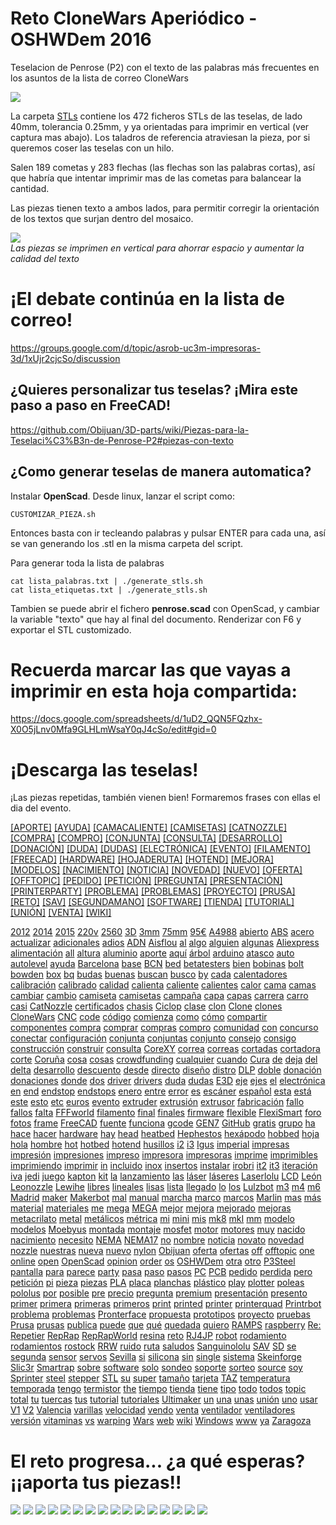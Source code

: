 # Reto CloneWars Aperiódico - OSHWDem 2016
Teselacion de Penrose (P2) con el texto de las palabras más frecuentes en los asuntos de la lista de correo CloneWars

![](fotos/teselacion.png)  

La carpeta [STLs](STLs) contiene los 472 ficheros STLs de las teselas, de lado 40mm, tolerancia 0.25mm, y ya orientadas para imprimir en vertical (ver captura mas abajo).
Los taladros de referencia atraviesan la pieza, por si queremos coser las teselas con un hilo.

Salen 189 cometas y 283 flechas (las flechas son las palabras cortas), así que habría que intentar imprimir mas de las cometas para balancear la cantidad.

Las piezas tienen texto a ambos lados, para permitir corregir la orientación de los textos que surjan dentro del mosaico.

![](fotos/piezas_slic3r.png)  
_Las piezas se imprimen en vertical para ahorrar espacio y aumentar la calidad del texto_

¡El debate continúa en la lista de correo!
==
<https://groups.google.com/d/topic/asrob-uc3m-impresoras-3d/1xUjr2cjcSo/discussion>

¿Quieres personalizar tus teselas? ¡Mira este paso a paso en FreeCAD!
--
<https://github.com/Obijuan/3D-parts/wiki/Piezas-para-la-Teselaci%C3%B3n-de-Penrose-P2#piezas-con-texto>

¿Como generar teselas de manera automatica?
--
Instalar **OpenScad**. Desde linux, lanzar el script como:

```
CUSTOMIZAR_PIEZA.sh
```
Entonces basta con ir tecleando palabras y pulsar ENTER para cada una, así se van generando los .stl en la misma carpeta del script.

Para generar toda la lista de palabras
```
cat lista_palabras.txt | ./generate_stls.sh
cat lista_etiquetas.txt | ./generate_stls.sh
```

Tambien se puede abrir el fichero **penrose.scad** con OpenScad, y cambiar la variable "texto" que hay al final del documento. Renderizar con F6 y exportar el STL customizado.


# Recuerda marcar las que vayas a imprimir en esta hoja compartida:  

<https://docs.google.com/spreadsheets/d/1uD2_QQN5FQzhx-X0O5jLnv0Mfa9GLHLmWsaY0qJ4cSo/edit#gid=0>


# ¡Descarga las teselas!

¡Las piezas repetidas, también vienen bien! Formaremos frases con ellas el dia del evento.  

[[APORTE]](STLs/[APORTE].stl) [[AYUDA]](STLs/[AYUDA].stl) [[CAMACALIENTE]](STLs/[CAMACALIENTE].stl) [[CAMISETAS]](STLs/[CAMISETAS].stl) [[CATNOZZLE]](STLs/[CATNOZZLE].stl) [[COMPRA]](STLs/[COMPRA].stl) [[COMPRO]](STLs/[COMPRO].stl) [[CONJUNTA]](STLs/[CONJUNTA].stl) [[CONSULTA]](STLs/[CONSULTA].stl) [[DESARROLLO]](STLs/[DESARROLLO].stl) [[DONACIÓN]](STLs/[DONACIÓN].stl) [[DUDA]](STLs/[DUDA].stl) [[DUDAS]](STLs/[DUDAS].stl) [[ELECTRÓNICA]](STLs/[ELECTRÓNICA].stl) [[EVENTO]](STLs/[EVENTO].stl) [[FILAMENTO]](STLs/[FILAMENTO].stl) [[FREECAD]](STLs/[FREECAD].stl) [[HARDWARE]](STLs/[HARDWARE].stl) [[HOJADERUTA]](STLs/[HOJADERUTA].stl) [[HOTEND]](STLs/[HOTEND].stl) [[MEJORA]](STLs/[MEJORA].stl) [[MODELOS]](STLs/[MODELOS].stl) [[NACIMIENTO]](STLs/[NACIMIENTO].stl) [[NOTICIA]](STLs/[NOTICIA].stl) [[NOVEDAD]](STLs/[NOVEDAD].stl) [[NUEVO]](STLs/[NUEVO].stl) [[OFERTA]](STLs/[OFERTA].stl) [[OFFTOPIC]](STLs/[OFFTOPIC].stl) [[PEDIDO]](STLs/[PEDIDO].stl) [[PETICIÓN]](STLs/[PETICIÓN].stl) [[PREGUNTA]](STLs/[PREGUNTA].stl) [[PRESENTACIÓN]](STLs/[PRESENTACIÓN].stl) [[PRINTERPARTY]](STLs/[PRINTERPARTY].stl) [[PROBLEMA]](STLs/[PROBLEMA].stl) [[PROBLEMAS]](STLs/[PROBLEMAS].stl) [[PROYECTO]](STLs/[PROYECTO].stl) [[PRUSA]](STLs/[PRUSA].stl) [[RETO]](STLs/[RETO].stl) [[SAV]](STLs/[SAV].stl) [[SEGUNDAMANO]](STLs/[SEGUNDAMANO].stl) [[SOFTWARE]](STLs/[SOFTWARE].stl) [[TIENDA]](STLs/[TIENDA].stl) [[TUTORIAL]](STLs/[TUTORIAL].stl) [[UNIÓN]](STLs/[UNIÓN].stl) [[VENTA]](STLs/[VENTA].stl) [[WIKI]](STLs/[WIKI].stl)

[2012](STLs/2012.stl) [2014](STLs/2014.stl) [2015](STLs/2015.stl) [220v](STLs/220v.stl) [2560](STLs/2560.stl) [3D](STLs/3D.stl) [3mm](STLs/3mm.stl) [75mm](STLs/75mm.stl) [95€](STLs/95€.stl) [A4988](STLs/A4988.stl) [abierto](STLs/abierto.stl) [ABS](STLs/ABS.stl) [acero](STLs/acero.stl) [actualizar](STLs/actualizar.stl) [adicionales](STLs/adicionales.stl) [adios](STLs/adios.stl) [ADN](STLs/ADN.stl) [Aisflou](STLs/Aisflou.stl) [al](STLs/al.stl) [algo](STLs/algo.stl) [alguien](STLs/alguien.stl) [algunas](STLs/algunas.stl) [Aliexpress](STLs/Aliexpress.stl) [alimentación](STLs/alimentación.stl) [all](STLs/all.stl) [altura](STLs/altura.stl) [aluminio](STLs/aluminio.stl) [aporte](STLs/aporte.stl) [aquí](STLs/aquí.stl) [árbol](STLs/árbol.stl) [arduino](STLs/arduino.stl) [atasco](STLs/atasco.stl) [auto](STLs/auto.stl) [autolevel](STLs/autolevel.stl) [ayuda](STLs/ayuda.stl) [Barcelona](STLs/Barcelona.stl) [base](STLs/base.stl) [BCN](STLs/BCN.stl) [bed](STLs/bed.stl) [betatesters](STLs/betatesters.stl) [bien](STLs/bien.stl) [bobinas](STLs/bobinas.stl) [bolt](STLs/bolt.stl) [bowden](STLs/bowden.stl) [box](STLs/box.stl) [bq](STLs/bq.stl) [budas](STLs/budas.stl) [buenas](STLs/buenas.stl) [buscan](STLs/buscan.stl) [busco](STLs/busco.stl) [by](STLs/by.stl) [cada](STLs/cada.stl) [calentadores](STLs/calentadores.stl) [calibración](STLs/calibración.stl) [calibrado](STLs/calibrado.stl) [calidad](STLs/calidad.stl) [calienta](STLs/calienta.stl) [caliente](STLs/caliente.stl) [calientes](STLs/calientes.stl) [calor](STLs/calor.stl) [cama](STLs/cama.stl) [camas](STLs/camas.stl) [cambiar](STLs/cambiar.stl) [cambio](STLs/cambio.stl) [camiseta](STLs/camiseta.stl) [camisetas](STLs/camisetas.stl) [campaña](STLs/campaña.stl) [capa](STLs/capa.stl) [capas](STLs/capas.stl) [carrera](STLs/carrera.stl) [carro](STLs/carro.stl) [casi](STLs/casi.stl) [CatNozzle](STLs/CatNozzle.stl) [certificados](STLs/certificados.stl) [chasis](STLs/chasis.stl) [Ciclop](STLs/Ciclop.stl) [clase](STLs/clase.stl) [clon](STLs/clon.stl) [Clone](STLs/Clone.stl) [clones](STLs/clones.stl) [CloneWars](STLs/CloneWars.stl) [CNC](STLs/CNC.stl) [code](STLs/code.stl) [código](STLs/código.stl) [comienza](STLs/comienza.stl) [como](STLs/como.stl) [cómo](STLs/cómo.stl) [compartir](STLs/compartir.stl) [componentes](STLs/componentes.stl) [compra](STLs/compra.stl) [comprar](STLs/comprar.stl) [compras](STLs/compras.stl) [compro](STLs/compro.stl) [comunidad](STLs/comunidad.stl) [con](STLs/con.stl) [concurso](STLs/concurso.stl) [conectar](STLs/conectar.stl) [configuración](STLs/configuración.stl) [conjunta](STLs/conjunta.stl) [conjuntas](STLs/conjuntas.stl) [conjunto](STLs/conjunto.stl) [consejo](STLs/consejo.stl) [consigo](STLs/consigo.stl) [construcción](STLs/construcción.stl) [construir](STLs/construir.stl) [consulta](STLs/consulta.stl) [CoreXY](STLs/CoreXY.stl) [correa](STLs/correa.stl) [correas](STLs/correas.stl) [cortadas](STLs/cortadas.stl) [cortadora](STLs/cortadora.stl) [corte](STLs/corte.stl) [Coruña](STLs/Coruña.stl) [cosa](STLs/cosa.stl) [cosas](STLs/cosas.stl) [crowdfunding](STLs/crowdfunding.stl) [cualquier](STLs/cualquier.stl) [cuando](STLs/cuando.stl) [Cura](STLs/Cura.stl) [de](STLs/de.stl) [deja](STLs/deja.stl) [del](STLs/del.stl) [delta](STLs/delta.stl) [desarrollo](STLs/desarrollo.stl) [descuento](STLs/descuento.stl) [desde](STLs/desde.stl) [directo](STLs/directo.stl) [diseño](STLs/diseño.stl) [distro](STLs/distro.stl) [DLP](STLs/DLP.stl) [doble](STLs/doble.stl) [donación](STLs/donación.stl) [donaciones](STLs/donaciones.stl) [donde](STLs/donde.stl) [dos](STLs/dos.stl) [driver](STLs/driver.stl) [drivers](STLs/drivers.stl) [duda](STLs/duda.stl) [dudas](STLs/dudas.stl) [E3D](STLs/E3D.stl) [eje](STLs/eje.stl) [ejes](STLs/ejes.stl) [el](STLs/el.stl) [electrónica](STLs/electrónica.stl) [en](STLs/en.stl) [end](STLs/end.stl) [endstop](STLs/endstop.stl) [endstops](STLs/endstops.stl) [enero](STLs/enero.stl) [entre](STLs/entre.stl) [error](STLs/error.stl) [es](STLs/es.stl) [escáner](STLs/escáner.stl) [español](STLs/español.stl) [esta](STLs/esta.stl) [está](STLs/está.stl) [este](STLs/este.stl) [esto](STLs/esto.stl) [etc](STLs/etc.stl) [euros](STLs/euros.stl) [evento](STLs/evento.stl) [extruder](STLs/extruder.stl) [extrusión](STLs/extrusión.stl) [extrusor](STLs/extrusor.stl) [fabricación](STLs/fabricación.stl) [fallo](STLs/fallo.stl) [fallos](STLs/fallos.stl) [falta](STLs/falta.stl) [FFFworld](STLs/FFFworld.stl) [filamento](STLs/filamento.stl) [final](STLs/final.stl) [finales](STLs/finales.stl) [firmware](STLs/firmware.stl) [flexible](STLs/flexible.stl) [FlexiSmart](STLs/FlexiSmart.stl) [foro](STLs/foro.stl) [fotos](STLs/fotos.stl) [frame](STLs/frame.stl) [FreeCAD](STLs/FreeCAD.stl) [fuente](STLs/fuente.stl) [funciona](STLs/funciona.stl) [gcode](STLs/gcode.stl) [GEN7](STLs/GEN7.stl) [GitHub](STLs/GitHub.stl) [gratis](STLs/gratis.stl) [grupo](STLs/grupo.stl) [ha](STLs/ha.stl) [hace](STLs/hace.stl) [hacer](STLs/hacer.stl) [hardware](STLs/hardware.stl) [hay](STLs/hay.stl) [head](STLs/head.stl) [heatbed](STLs/heatbed.stl) [Hephestos](STLs/Hephestos.stl) [hexápodo](STLs/hexápodo.stl) [hobbed](STLs/hobbed.stl) [hoja](STLs/hoja.stl) [hola](STLs/hola.stl) [hombre](STLs/hombre.stl) [hot](STLs/hot.stl) [hotbed](STLs/hotbed.stl) [hotend](STLs/hotend.stl) [husillos](STLs/husillos.stl) [i2](STLs/i2.stl) [i3](STLs/i3.stl) [Igus](STLs/Igus.stl) [imperial](STLs/imperial.stl) [impresas](STLs/impresas.stl) [impresión](STLs/impresión.stl) [impresiones](STLs/impresiones.stl) [impreso](STLs/impreso.stl) [impresora](STLs/impresora.stl) [impresoras](STLs/impresoras.stl) [imprime](STLs/imprime.stl) [imprimibles](STLs/imprimibles.stl) [imprimiendo](STLs/imprimiendo.stl) [imprimir](STLs/imprimir.stl) [in](STLs/in.stl) [incluido](STLs/incluido.stl) [inox](STLs/inox.stl) [insertos](STLs/insertos.stl) [instalar](STLs/instalar.stl) [irobri](STLs/irobri.stl) [it2](STLs/it2.stl) [it3](STLs/it3.stl) [iteración](STLs/iteración.stl) [iva](STLs/iva.stl) [jedi](STLs/jedi.stl) [juego](STLs/juego.stl) [kapton](STLs/kapton.stl) [kit](STLs/kit.stl) [la](STLs/la.stl) [lanzamiento](STLs/lanzamiento.stl) [las](STLs/las.stl) [láser](STLs/láser.stl) [láseres](STLs/láseres.stl) [Laserlolu](STLs/Laserlolu.stl) [LCD](STLs/LCD.stl) [León](STLs/León.stl) [Leonozzle](STLs/Leonozzle.stl) [Lewihe](STLs/Lewihe.stl) [libres](STLs/libres.stl) [lineales](STLs/lineales.stl) [lisas](STLs/lisas.stl) [lista](STLs/lista.stl) [llegado](STLs/llegado.stl) [lo](STLs/lo.stl) [los](STLs/los.stl) [Lulzbot](STLs/Lulzbot.stl) [m3](STLs/m3.stl) [m4](STLs/m4.stl) [m6](STLs/m6.stl) [Madrid](STLs/Madrid.stl) [maker](STLs/maker.stl) [Makerbot](STLs/Makerbot.stl) [mal](STLs/mal.stl) [manual](STLs/manual.stl) [marcha](STLs/marcha.stl) [marco](STLs/marco.stl) [marcos](STLs/marcos.stl) [Marlin](STLs/Marlin.stl) [mas](STLs/mas.stl) [más](STLs/más.stl) [material](STLs/material.stl) [materiales](STLs/materiales.stl) [me](STLs/me.stl) [mega](STLs/mega.stl) [MEGA](STLs/MEGA.stl) [mejor](STLs/mejor.stl) [mejora](STLs/mejora.stl) [mejorado](STLs/mejorado.stl) [mejoras](STLs/mejoras.stl) [metacrilato](STLs/metacrilato.stl) [metal](STLs/metal.stl) [metálicos](STLs/metálicos.stl) [métrica](STLs/métrica.stl) [mi](STLs/mi.stl) [mini](STLs/mini.stl) [mis](STLs/mis.stl) [mk8](STLs/mk8.stl) [mkI](STLs/mkI.stl) [mm](STLs/mm.stl) [modelo](STLs/modelo.stl) [modelos](STLs/modelos.stl) [Moebyus](STLs/Moebyus.stl) [montada](STLs/montada.stl) [montaje](STLs/montaje.stl) [mosfet](STLs/mosfet.stl) [motor](STLs/motor.stl) [motores](STLs/motores.stl) [muy](STLs/muy.stl) [nacido](STLs/nacido.stl) [nacimiento](STLs/nacimiento.stl) [necesito](STLs/necesito.stl) [NEMA](STLs/NEMA.stl) [NEMA17](STLs/NEMA17.stl) [no](STLs/no.stl) [nombre](STLs/nombre.stl) [noticia](STLs/noticia.stl) [novato](STLs/novato.stl) [novedad](STLs/novedad.stl) [nozzle](STLs/nozzle.stl) [nuestras](STLs/nuestras.stl) [nueva](STLs/nueva.stl) [nuevo](STLs/nuevo.stl) [nylon](STLs/nylon.stl) [Obijuan](STLs/Obijuan.stl) [oferta](STLs/oferta.stl) [ofertas](STLs/ofertas.stl) [off](STLs/off.stl) [offtopic](STLs/offtopic.stl) [one](STLs/one.stl) [online](STLs/online.stl) [open](STLs/open.stl) [OpenScad](STLs/OpenScad.stl) [opinion](STLs/opinion.stl) [order](STLs/order.stl) [os](STLs/os.stl) [OSHWDem](STLs/OSHWDem.stl) [otra](STLs/otra.stl) [otro](STLs/otro.stl) [P3Steel](STLs/P3Steel.stl) [pantalla](STLs/pantalla.stl) [para](STLs/para.stl) [parece](STLs/parece.stl) [party](STLs/party.stl) [pasa](STLs/pasa.stl) [paso](STLs/paso.stl) [pasos](STLs/pasos.stl) [PC](STLs/PC.stl) [PCB](STLs/PCB.stl) [pedido](STLs/pedido.stl) [perdida](STLs/perdida.stl) [pero](STLs/pero.stl) [petición](STLs/petición.stl) [pi](STLs/pi.stl) [pieza](STLs/pieza.stl) [piezas](STLs/piezas.stl) [PLA](STLs/PLA.stl) [placa](STLs/placa.stl) [planchas](STLs/planchas.stl) [plástico](STLs/plástico.stl) [play](STLs/play.stl) [plotter](STLs/plotter.stl) [poleas](STLs/poleas.stl) [pololus](STLs/pololus.stl) [por](STLs/por.stl) [posible](STLs/posible.stl) [pre](STLs/pre.stl) [precio](STLs/precio.stl) [pregunta](STLs/pregunta.stl) [premium](STLs/premium.stl) [presentación](STLs/presentación.stl) [presento](STLs/presento.stl) [primer](STLs/primer.stl) [primera](STLs/primera.stl) [primeras](STLs/primeras.stl) [primeros](STLs/primeros.stl) [print](STLs/print.stl) [printed](STLs/printed.stl) [printer](STLs/printer.stl) [printerquad](STLs/printerquad.stl) [Printrbot](STLs/Printrbot.stl) [problema](STLs/problema.stl) [problemas](STLs/problemas.stl) [Pronterface](STLs/Pronterface.stl) [propuesta](STLs/propuesta.stl) [prototipos](STLs/prototipos.stl) [proyecto](STLs/proyecto.stl) [pruebas](STLs/pruebas.stl) [Prusa](STLs/Prusa.stl) [prusas](STLs/prusas.stl) [publica](STLs/publica.stl) [puede](STLs/puede.stl) [que](STLs/que.stl) [qué](STLs/qué.stl) [quedada](STLs/quedada.stl) [quiero](STLs/quiero.stl) [RAMPS](STLs/RAMPS.stl) [raspberry](STLs/raspberry.stl) [Re:](STLs/Re:.stl) [Repetier](STLs/Repetier.stl) [RepRap](STLs/RepRap.stl) [RepRapWorld](STLs/RepRapWorld.stl) [resina](STLs/resina.stl) [reto](STLs/reto.stl) [RJ4JP](STLs/RJ4JP.stl) [robot](STLs/robot.stl) [rodamiento](STLs/rodamiento.stl) [rodamientos](STLs/rodamientos.stl) [rostock](STLs/rostock.stl) [RRW](STLs/RRW.stl) [ruido](STLs/ruido.stl) [ruta](STLs/ruta.stl) [saludos](STLs/saludos.stl) [Sanguinololu](STLs/Sanguinololu.stl) [SAV](STLs/SAV.stl) [SD](STLs/SD.stl) [se](STLs/se.stl) [segunda](STLs/segunda.stl) [sensor](STLs/sensor.stl) [servos](STLs/servos.stl) [Sevilla](STLs/Sevilla.stl) [si](STLs/si.stl) [silicona](STLs/silicona.stl) [sin](STLs/sin.stl) [single](STLs/single.stl) [sistema](STLs/sistema.stl) [Skeinforge](STLs/Skeinforge.stl) [Slic3r](STLs/Slic3r.stl) [Smartrap](STLs/Smartrap.stl) [sobre](STLs/sobre.stl) [software](STLs/software.stl) [solo](STLs/solo.stl) [sondeo](STLs/sondeo.stl) [soporte](STLs/soporte.stl) [sorteo](STLs/sorteo.stl) [source](STLs/source.stl) [soy](STLs/soy.stl) [Sprinter](STLs/Sprinter.stl) [steel](STLs/steel.stl) [stepper](STLs/stepper.stl) [STL](STLs/STL.stl) [su](STLs/su.stl) [super](STLs/super.stl) [tamaño](STLs/tamaño.stl) [tarjeta](STLs/tarjeta.stl) [TAZ](STLs/TAZ.stl) [temperatura](STLs/temperatura.stl) [temporada](STLs/temporada.stl) [tengo](STLs/tengo.stl) [termistor](STLs/termistor.stl) [the](STLs/the.stl) [tiempo](STLs/tiempo.stl) [tienda](STLs/tienda.stl) [tiene](STLs/tiene.stl) [tipo](STLs/tipo.stl) [todo](STLs/todo.stl) [todos](STLs/todos.stl) [topic](STLs/topic.stl) [total](STLs/total.stl) [tu](STLs/tu.stl) [tuercas](STLs/tuercas.stl) [tus](STLs/tus.stl) [tutorial](STLs/tutorial.stl) [tutoriales](STLs/tutoriales.stl) [Ultimaker](STLs/Ultimaker.stl) [un](STLs/un.stl) [una](STLs/una.stl) [unas](STLs/unas.stl) [unión](STLs/unión.stl) [uno](STLs/uno.stl) [usar](STLs/usar.stl) [V1](STLs/V1.stl) [V2](STLs/V2.stl) [Valencia](STLs/Valencia.stl) [varillas](STLs/varillas.stl) [velocidad](STLs/velocidad.stl) [vendo](STLs/vendo.stl) [venta](STLs/venta.stl) [ventilador](STLs/ventilador.stl) [ventiladores](STLs/ventiladores.stl) [versión](STLs/versión.stl) [vitaminas](STLs/vitaminas.stl) [vs](STLs/vs.stl) [warping](STLs/warping.stl) [Wars](STLs/Wars.stl) [web](STLs/web.stl) [wiki](STLs/wiki.stl) [Windows](STLs/Windows.stl) [www](STLs/www.stl) [ya](STLs/ya.stl) [Zaragoza](STLs/Zaragoza.stl)


# El reto progresa... ¿a qué esperas? ¡¡aporta tus piezas!!

![](fotos/obijuan.png)
![](fotos/patripi.jpg)
![](fotos/obijuan2.jpg)
![](fotos/obijuan3.jpg)
![](fotos/obijuan4.png)
![](fotos/eneko.jpg)
![](fotos/obijuan5.jpg)
![](fotos/patripi2.jpg)
![](fotos/rafacouto.png)
![](fotos/fmalpartida.jpg)
![](fotos/danielTorres.jpg)
![](fotos/eneko2.jpg)
![](fotos/alexTutusaus.jpg)
![](fotos/vincentM.jpg)
![](fotos/carlosgs.jpg)
![](fotos/carlosgs2.jpg)

